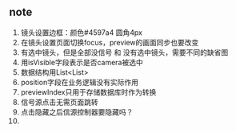  ## note
1. 镜头设置边框：颜色#4597a4 圆角4px
2. 在镜头设置页面切换focus，preview的画面同步也要改变
3. 有选中镜头，但是全部没信号  和 没有选中镜头，需要不同的缺省图
4. 用isVisible字段表示是否camera被选中
5. 数据结构用List<List<CameraLens>>
6. position字段在业务逻辑没有实际作用
7. previewIndex只用于存储数据库时作为转换
8. 信号源点击无需页面跳转
9. 点击隐藏之后信源控制器要隐藏吗？
10. 

